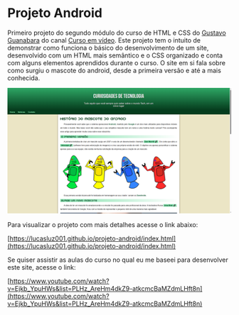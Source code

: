 # Projeto Android

Primeiro projeto do segundo módulo do curso de HTML e CSS do [Gustavo Guanabara](https://github.com/gustavoguanabara) do canal [Curso em vídeo](https://www.youtube.com/c/CursoemV%C3%ADdeo). Este projeto tem o intuito de demonstrar como funciona o básico do desenvolvimento de um site, desenvolvido com um HTML mais semântico e o CSS organizado e conta com alguns elementos aprendidos durante o curso. O site em si fala sobre como surgiu o mascote do android, desde a primeira versão e até a mais conhecida.

![Imagem](android.png)

<p>Para visualizar o projeto com mais detalhes acesse o link abaixo:</p>

[https://lucasluz001.github.io/projeto-android/index.html](https://lucasluz001.github.io/projeto-android/index.html)

<p>Se quiser assistir as aulas do curso no qual eu me baseei para desenvolver este site, acesse o link:</p>

[https://www.youtube.com/watch?v=Ejkb_YpuHWs&list=PLHz_AreHm4dkZ9-atkcmcBaMZdmLHft8n](https://www.youtube.com/watch?v=Ejkb_YpuHWs&list=PLHz_AreHm4dkZ9-atkcmcBaMZdmLHft8n)